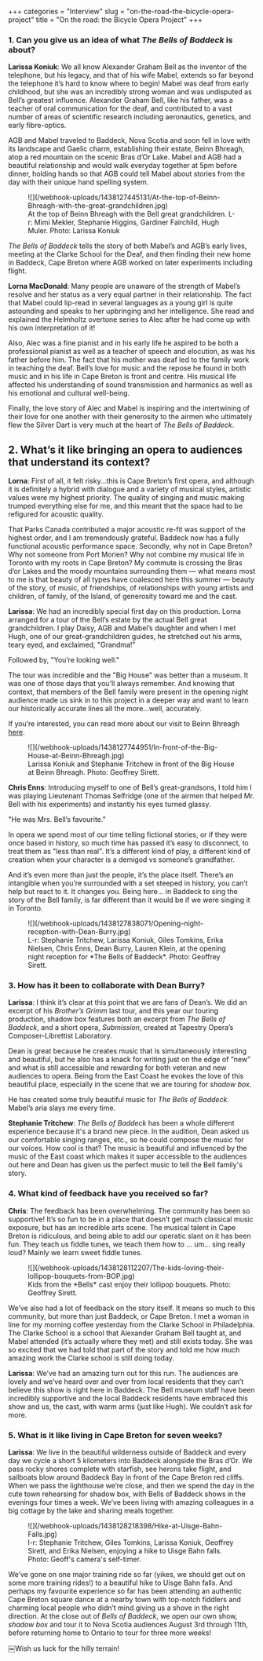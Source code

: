 +++
categories = "Interview"
slug = "on-the-road-the-bicycle-opera-project"
title = "On the road: the Bicycle Opera Project"
+++

### 1. Can you give us an idea of what *The Bells of Baddeck* is about?

**Larissa Koniuk**: We all know Alexander Graham Bell as the inventor of the telephone, but his legacy, and that of his wife Mabel, extends so far beyond the telephone it’s hard to know where to begin! Mabel was deaf from early childhood, but she was an incredibly strong woman and was undisputed as Bell’s greatest influence. Alexander Graham Bell, like his father, was a teacher of oral communication for the deaf, and contributed to a vast number of areas of scientific research including aeronautics, genetics, and early fibre-optics.

AGB and Mabel traveled to Baddeck, Nova Scotia and soon fell in love with its landscape and Gaelic charm, establishing their estate, Beinn Bhreagh, atop a red mountain on the scenic Bras d’Or Lake. Mabel and AGB had a beautiful relationship and would walk everyday together at 5pm before dinner, holding hands so that AGB could tell Mabel about stories from the day with their unique hand spelling system.

<figure data-type="image">
![](/webhook-uploads/1438127445131/At-the-top-of-Beinn-Bhreagh-with-the-great-grandchildren.jpg)
<figcaption>At the top of Beinn Bhreagh with the Bell great grandchildren. L-r: Mimi Mekler, Stephanie Higgins, Gardiner Fairchild, Hugh Muler. Photo: Larissa Koniuk</figcaption>
</figure>

*The Bells of Baddeck* tells the story of both Mabel’s and AGB’s early lives, meeting at the Clarke School for the Deaf, and then finding their new home in Baddeck, Cape Breton where AGB worked on later experiments including flight.

**Lorna MacDonald**: Many people are unaware of the strength of Mabel’s resolve and her status as a very equal partner in their relationship. The fact that Mabel could lip-read in several languages as a young girl is quite astounding and speaks to her upbringing and her intelligence. She read and explained the Helmholtz overtone series to Alec after he had come up with his own interpretation of it!

Also, Alec was a fine pianist and in his early life he aspired to be both a professional pianist as well as a teacher of speech and elocution, as was his father before him. The fact that his mother was deaf led to the family work in teaching the deaf. Bell’s love for music and the repose he found in both music and in his life in Cape Breton is front and centre. His musical life affected his understanding of sound transmission and harmonics as well as his emotional and cultural well-being.

Finally, the love story of Alec and Mabel is inspiring and the intertwining of their love for one another with their generosity to the airmen who ultimately flew the Silver Dart is very much at the heart of *The Bells of Baddeck*.

## 2. What’s it like bringing an opera to audiences that understand its context?

**Lorna**: First of all, it felt risky...this is Cape Breton’s first opera, and although it is definitely a hybrid with dialogue and a variety of musical styles, artistic values were my highest priority. The quality of singing and music making trumped everything else for me, and this meant that the space had to be refigured for acoustic quality. 

That Parks Canada contributed a major acoustic re-fit was support of the highest order, and I am tremendously grateful. Baddeck now has a fully functional acoustic performance space. Secondly, why not in Cape Breton? Why not someone from Port Morien? Why not combine my musical life in Toronto with my roots in Cape Breton? My commute is crossing the Bras d’or Lakes and the moody mountains surrounding them — what means most to me is that beauty of all types have coalesced here this summer — beauty of the story, of music, of friendships, of relationships with young artists and children, of family, of the Island, of generosity toward me and the cast.

**Larissa**: We had an incredibly special first day on this production. Lorna arranged for a tour of the Bell’s estate by the actual Bell great grandchildren. I play Daisy, AGB and Mabel’s daughter and when I met Hugh, one of our great-grandchildren guides, he stretched out his arms, teary eyed, and exclaimed, "Grandma!"

Followed by, "You’re looking well."

The tour was incredible and the "Big House" was better than a museum. It was one of those days that you’ll always remember. And knowing that context, that members of the Bell family were present in the opening night audience made us sink in to this project in a deeper way and want to learn our historically accurate lines all the more...well, accurately.

If you’re interested, you can read more about our visit to Beinn Bhreagh [here](bicycleopera.com/bells-of-baddeck-opens-in-baddeck/).

<figure data-type="image">
![](/webhook-uploads/1438127744951/In-front-of-the-Big-House-at-Beinn-Bhreagh.jpg)<figcaption>Larissa Koniuk and Stephanie Tritchew in front of the Big House at Beinn Bhreagh. Photo: Geoffrey Sirett.</figcaption>
</figure>

**Chris Enns**: Introducing myself to one of Bell’s great-grandsons, I told him I was playing Lieutenant Thomas Selfridge (one of the airmen that helped Mr. Bell with his experiments) and instantly his eyes turned glassy.

"He was Mrs. Bell’s favourite."

In opera we spend most of our time telling fictional stories, or if they were once based in history, so much time has passed it’s easy to disconnect, to treat them as "less than real". It’s a different kind of play, a different kind of creation when your character is a demigod vs someone’s grandfather.

And it’s even more than just the people, it’s the place itself. There’s an intangible when you’re surrounded with a set steeped in history, you can’t help but react to it. It changes you. Being here... in Baddeck to sing the story of the Bell family, is far different than it would be if we were singing it in Toronto.

<figure data-type="image">
![](/webhook-uploads/1438127838071/Opening-night-reception-with-Dean-Burry.jpg)<figcaption>L-r: Stephanie Tritchew, Larissa Koniuk, Giles Tomkins, Erika Nielsen, Chris Enns, Dean Burry, Lauren Klein, at the opening night reception for *The Bells of Baddeck*. Photo: Geoffrey Sirett.</figcaption>
</figure>

### 3. How has it been to collaborate with Dean Burry?

**Larissa**: I think it’s clear at this point that we are fans of Dean’s. We did an excerpt of his *Brother’s Grimm* last tour, and this year our touring production, shadow box features both an excerpt from *The Bells of Baddeck*, and a short opera, *Submission*, created at Tapestry Opera’s Composer-Librettist Laboratory.

Dean is great because he creates music that is simultaneously interesting and beautiful, but he also has a knack for writing just on the edge of “new” and what is still accessible and rewarding for both veteran and new audiences to opera. Being from the East Coast he evokes the love of this beautiful place, especially in the scene that we are touring for *shadow box*.

He has created some truly beautiful music for *The Bells of Baddeck*. Mabel’s aria slays me every time.

**Stephanie Tritchew**: *The Bells of Baddeck* has been a whole different experience because it's a brand new piece. In the audition, Dean asked us our comfortable singing ranges, etc., so he could compose the music for our voices. How cool is that? The music is beautiful and influenced by the music of the East coast which makes it super accessible to the audiences out here and Dean has given us the perfect music to tell the Bell family's story.

### 4. What kind of feedback have you received so far?

**Chris**: The feedback has been overwhelming. The community has been so supportive! It’s so fun to be in a place that doesn’t get much classical music exposure, but has an incredible arts scene. The musical talent in Cape Breton is ridiculous, and being able to add our operatic slant on it has been fun. They teach us fiddle tunes, we teach them how to ... um... sing really loud? Mainly we learn sweet fiddle tunes.

<figure data-type="image">
![](/webhook-uploads/1438128112207/The-kids-loving-their-lollipop-bouquets-from-BOP.jpg)<figcaption>Kids from the *Bells* cast enjoy their lollipop bouquets. Photo: Geoffrey Sirett.</figcaption>
</figure>

We’ve also had a lot of feedback on the story itself. It means so much to this community, but more than just Baddeck, or Cape Breton. I met a woman in line for my morning coffee yesterday from the Clarke School in Philadelphia. The Clarke School is a school that Alexander Graham Bell taught at, and Mabel attended (it’s actually where they met) and still exists today. She was so excited that we had told that part of the story and told me how much amazing work the Clarke school is still doing today.

**Larissa**: We’ve had an amazing turn out for this run. The audiences are lovely and we’ve heard over and over from local residents that they can’t believe this show is right here in Baddeck. The Bell museum staff have been incredibly supportive and the local Baddeck residents have embraced this show and us, the cast, with warm arms (just like Hugh). We couldn’t ask for more.

### 5. What is it like living in Cape Breton for seven weeks?

**Larissa**: We live in the beautiful wilderness outside of Baddeck and every day we cycle a short 5 kilometers into Baddeck alongside the Bras d’Or. We pass rocky shores complete with starfish, see herons take flight, and sailboats blow around Baddeck Bay in front of the Cape Breton red cliffs. When we pass the lighthouse we’re close, and then we spend the day in the cute town rehearsing for shadow box, with Bells of Baddeck shows in the evenings four times a week. We’ve been living with amazing colleagues in a big cottage by the lake and sharing meals together.

<figure data-type="image">
![](/webhook-uploads/1438128218398/Hike-at-Uisge-Bahn-Falls.jpg)<figcaption>l-r: Stephanie Tritchew, Giles Tomkins, Larissa Koniuk, Geoffrey Sirett, and Erika Nielsen, enjoying a hike to Uisge Bahn falls. Photo: Geoff's camera's self-timer.</figcaption>
</figure>

We’ve gone on one major training ride so far (yikes, we should get out on some more training rides!) to a beautiful hike to Uisge Bahn falls. And perhaps my favourite experience so far has been attending an authentic Cape Breton square dance at a nearby town with top-notch fiddlers and charming local people who didn’t mind giving us a shove in the right direction. At the close out of *Bells of Baddeck*, we open our own show, *shadow box* and tour it to Nova Scotia audiences August 3rd through 11th, before returning home to Ontario to tour for three more weeks!

￼Wish us luck for the hilly terrain!
